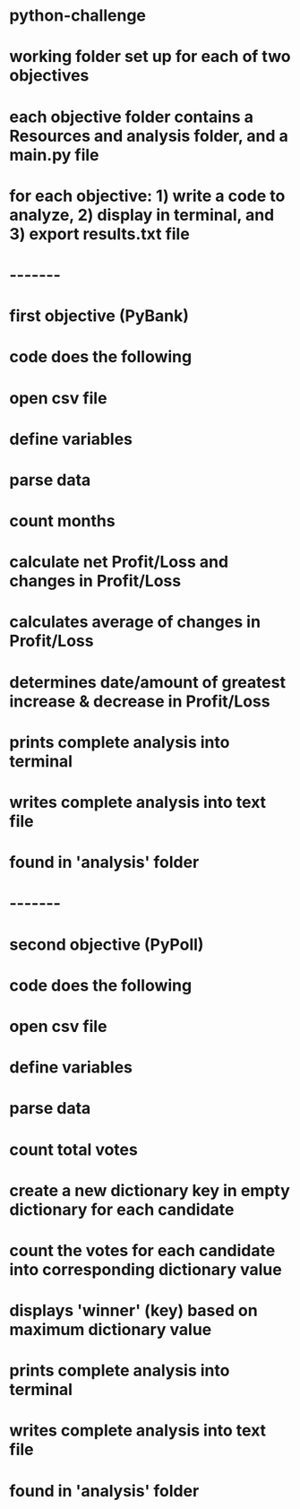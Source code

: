 # python-challenge

# working folder set up for each of two objectives

#   each objective folder contains a Resources and analysis folder, and a main.py file

#   for each objective: 1) write a code to analyze, 2) display in terminal, and 3) export results.txt file

# -------

# first objective (PyBank)

#   code does the following

#       open csv file
#       define variables
#       parse data
#       count months
#       calculate net Profit/Loss and changes in Profit/Loss
#       calculates average of changes in Profit/Loss
#       determines date/amount of greatest increase & decrease in Profit/Loss

#       prints complete analysis into terminal
#       writes complete analysis into text file
#           found in 'analysis' folder

# -------

# second objective (PyPoll)

#   code does the following

#       open csv file
#       define variables
#       parse data
#       count total votes
#       create a new dictionary key in empty dictionary for each candidate
#       count the votes for each candidate into corresponding dictionary value
#       displays 'winner' (key) based on maximum dictionary value

#       prints complete analysis into terminal
#       writes complete analysis into text file
#           found in 'analysis' folder